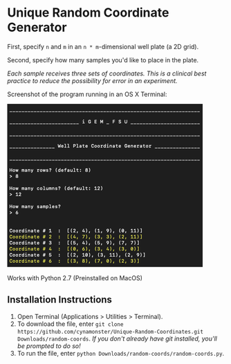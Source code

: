 # Unique Random Coordinate Generator
First, specify `n` and `m` in an `n * m`-dimensional well plate (a 2D grid).

Second, specify how many samples you'd like to place in the plate.

*Each sample receives three sets of coordinates. This is a clinical best practice to reduce the possibility for error in an experiment.*

Screenshot of the program running in an OS X Terminal:

![program_screenshot](screen.png "Unique Random Coordinates")

Works with Python 2.7 (Preinstalled on MacOS)

## Installation Instructions

1. Open Terminal (Applications > Utilities > Terminal).
2. To download the file, enter `git clone https://github.com/cynamonster/Unique-Random-Coordinates.git Downloads/random-coords`.
*If you don't already have git installed, you'll be prompted to do so!*
3. To run the file, enter `python Downloads/random-coords/random-coords.py`.